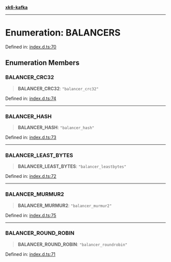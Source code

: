 [**xk6-kafka**](../README.md)

---

# Enumeration: BALANCERS

Defined in: [index.d.ts:70](https://github.com/mostafa/xk6-kafka/blob/main/api-docs/index.d.ts#L70)

## Enumeration Members

### BALANCER_CRC32

> **BALANCER_CRC32**: `"balancer_crc32"`

Defined in: [index.d.ts:74](https://github.com/mostafa/xk6-kafka/blob/main/api-docs/index.d.ts#L74)

---

### BALANCER_HASH

> **BALANCER_HASH**: `"balancer_hash"`

Defined in: [index.d.ts:73](https://github.com/mostafa/xk6-kafka/blob/main/api-docs/index.d.ts#L73)

---

### BALANCER_LEAST_BYTES

> **BALANCER_LEAST_BYTES**: `"balancer_leastbytes"`

Defined in: [index.d.ts:72](https://github.com/mostafa/xk6-kafka/blob/main/api-docs/index.d.ts#L72)

---

### BALANCER_MURMUR2

> **BALANCER_MURMUR2**: `"balancer_murmur2"`

Defined in: [index.d.ts:75](https://github.com/mostafa/xk6-kafka/blob/main/api-docs/index.d.ts#L75)

---

### BALANCER_ROUND_ROBIN

> **BALANCER_ROUND_ROBIN**: `"balancer_roundrobin"`

Defined in: [index.d.ts:71](https://github.com/mostafa/xk6-kafka/blob/main/api-docs/index.d.ts#L71)
